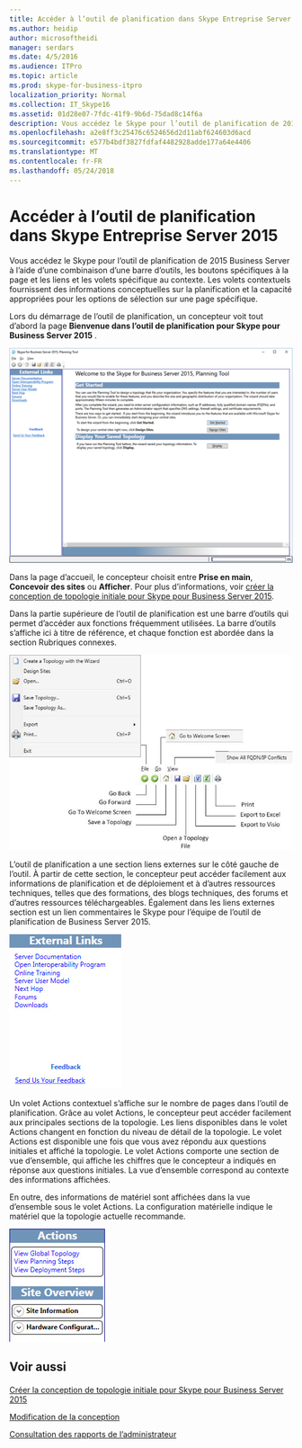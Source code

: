 ```yaml
---
title: Accéder à l’outil de planification dans Skype Entreprise Server 2015
ms.author: heidip
author: microsoftheidi
manager: serdars
ms.date: 4/5/2016
ms.audience: ITPro
ms.topic: article
ms.prod: skype-for-business-itpro
localization_priority: Normal
ms.collection: IT_Skype16
ms.assetid: 01d28e07-7fdc-41f9-9b6d-75dad8c14f6a
description: Vous accédez le Skype pour l’outil de planification de 2015 Business Server à l’aide d’une combinaison d’une barre d’outils, les boutons spécifiques à la page et les liens et les volets spécifique au contexte. Les volets contextuels fournissent des informations conceptuelles sur la planification et la capacité appropriées pour les options de sélection sur une page spécifique.
ms.openlocfilehash: a2e8ff3c25476c6524656d2d11abf624603d6acd
ms.sourcegitcommit: e577b4bdf3827fdfaf4482928adde177a64e4406
ms.translationtype: MT
ms.contentlocale: fr-FR
ms.lasthandoff: 05/24/2018
---
```

# <a name="navigate-the-planning-tool-in-skype-for-business-server-2015"></a>Accéder à l’outil de planification dans Skype Entreprise Server 2015
 
Vous accédez le Skype pour l’outil de planification de 2015 Business Server à l’aide d’une combinaison d’une barre d’outils, les boutons spécifiques à la page et les liens et les volets spécifique au contexte. Les volets contextuels fournissent des informations conceptuelles sur la planification et la capacité appropriées pour les options de sélection sur une page spécifique.
  
Lors du démarrage de l’outil de planification, un concepteur voit tout d’abord la page **Bienvenue dans l’outil de planification pour Skype pour Business Server 2015** .
  
![Page d’accueil de l’Outil de planification](../../media/Planning_Tool_Welcome.png)
  
Dans la page d’accueil, le concepteur choisit entre **Prise en main**, **Concevoir des sites** ou **Afficher**. Pour plus d’informations, voir [créer la conception de topologie initiale pour Skype pour Business Server 2015](create-the-initial-design.md).
  
Dans la partie supérieure de l’outil de planification est une barre d’outils qui permet d’accéder aux fonctions fréquemment utilisées. La barre d’outils s’affiche ici à titre de référence, et chaque fonction est abordée dans la section Rubriques connexes.
  
![Barre d’outils de l’Outil de planification](../../media/Planning_Tool_Toolbar_Annotated.jpg)
  
L’outil de planification a une section liens externes sur le côté gauche de l’outil. À partir de cette section, le concepteur peut accéder facilement aux informations de planification et de déploiement et à d’autres ressources techniques, telles que des formations, des blogs techniques, des forums et d’autres ressources téléchargeables. Également dans les liens externes section est un lien commentaires le Skype pour l’équipe de l’outil de planification de Business Server 2015.
  
![Outil de planification - Boîte de dialogue Liens externes](../../media/Planning_Tool_External_Links_Dialog.jpg)
  
Un volet Actions contextuel s’affiche sur le nombre de pages dans l’outil de planification. Grâce au volet Actions, le concepteur peut accéder facilement aux principales sections de la topologie. Les liens disponibles dans le volet Actions changent en fonction du niveau de détail de la topologie. Le volet Actions est disponible une fois que vous avez répondu aux questions initiales et affiché la topologie. Le volet Actions comporte une section de vue d’ensemble, qui affiche les chiffres que le concepteur a indiqués en réponse aux questions initiales. La vue d’ensemble correspond au contexte des informations affichées.
  
En outre, des informations de matériel sont affichées dans la vue d’ensemble sous le volet Actions. La configuration matérielle indique le matériel que la topologie actuelle recommande.
  
![Outil de planification - Volet Actions](../../media/Planning_Tool_Actions_Pane.jpg)
  
## <a name="see-also"></a>Voir aussi

#### 

[Créer la conception de topologie initiale pour Skype pour Business Server 2015](create-the-initial-design.md)

[Modification de la conception](http://technet.microsoft.com/library/08f639ba-0e5f-4ae7-9191-c3d96c25b169.aspx)
  
[Consultation des rapports de l’administrateur](http://technet.microsoft.com/library/1dee56a9-a033-4201-9765-e3469bd7d3e3.aspx)

